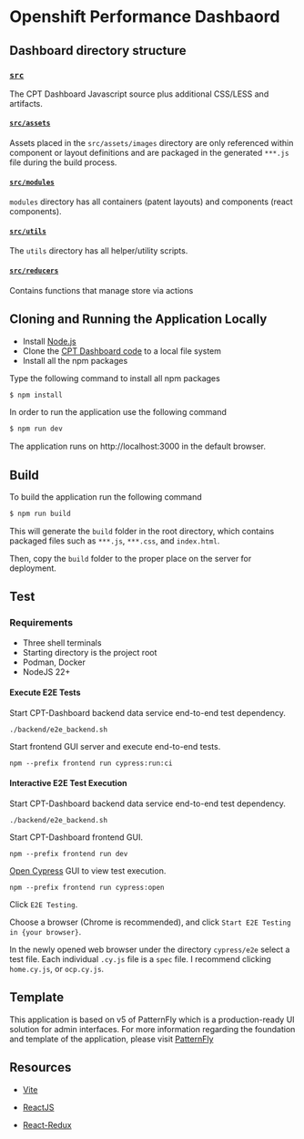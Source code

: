 
# Openshift Performance Dashbaord

## Dashboard directory structure

### [`src`](src/)

The CPT Dashboard Javascript source plus additional CSS/LESS and artifacts.

#### [`src/assets`](src/assets/)

Assets placed in the `src/assets/images` directory are only referenced within component or layout definitions and are packaged in the generated `***.js` file during the build process.

#### [`src/modules`](src/modules/)

`modules` directory has all containers (patent layouts) and components (react components).

#### [`src/utils`](src/utils/)

The `utils` directory has all helper/utility scripts.

#### [`src/reducers`](src/reducers)

Contains functions that manage store via actions 

## Cloning and Running the Application Locally 

- Install [Node.js](https://nodejs.org) 
- Clone the [CPT Dashboard code](https://github.com/cloud-bulldozer/cpt-dashboard) to a local file system
- Install all the npm packages

Type the following command to install all npm packages 

```bash
$ npm install
```

In order to run the application use the following command 

```bash
$ npm run dev
```

The application runs on http://localhost:3000 in the default browser.

## Build

To build the application run the following command

```bash
$ npm run build
```
This will generate the `build` folder in the root directory, which contains packaged files such as `***.js`, `***.css`, and `index.html`.

Then, copy the `build` folder to the proper place on the server for deployment.

## Test

### Requirements
- Three shell terminals
- Starting directory is the project root
- Podman, Docker
- NodeJS 22+

#### Execute E2E Tests

Start CPT-Dashboard backend data service end-to-end test dependency.
```shell
./backend/e2e_backend.sh
```

Start frontend GUI server and execute end-to-end tests.
```shell
npm --prefix frontend run cypress:run:ci
```

#### Interactive E2E Test Execution

Start CPT-Dashboard backend data service end-to-end test dependency.
```shell
./backend/e2e_backend.sh
```

Start CPT-Dashboard frontend GUI.
```shell
npm --prefix frontend run dev
```

[Open Cypress](https://docs.cypress.io/app/core-concepts/open-mode) GUI to view test execution.
```shell
npm --prefix frontend run cypress:open
```
Click `E2E Testing`.

Choose a browser (Chrome is recommended), and click `Start E2E Testing in {your browser}`.

In the newly opened web browser under the directory `cypress/e2e` select a test file. Each individual `.cy.js` file is a `spec` file. I recommend clicking `home.cy.js`, or `ocp.cy.js`.


## Template

This application is based on v5 of PatternFly which is a production-ready UI solution for admin interfaces. For more information regarding the foundation and template of the application, please visit [PatternFly](https://www.patternfly.org/get-started/develop) 

## Resources

- [Vite](https://vitejs.dev/guide/)   

- [ReactJS](https://reactjs.org/) 

- [React-Redux](https://github.com/reduxjs/react-redux)
